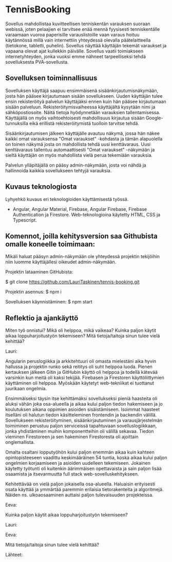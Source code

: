 # TennisBooking

Sovellus mahdollistaa kuvitteellisen tenniskentän varauksen suoraan webissä, joten pelaajien ei tarvitsee enää mennä fyysisesti tenniskentälle varaamaan vuoroa paperisille varauslistoille vaan varaus hoituu käytännössä millä vain internettiin yhteydessä olevalla päätelaitteella (tietokone, tabletti, puhelin).
Sovellus näyttää käyttäjän tekemät varaukset ja vapaana olevat ajat kullekkin päivälle. Sovellus vaatii toimiakseen internetyhteyden, jonka vuoksi emme nähneet tarpeelliseksi tehdä sovelluksesta PVA-sovellusta.

## Sovelluksen toiminnallisuus

Sovelluksen käyttäjä saapuu ensimmäisenä sisäänkirjautumisnäkymään, josta hän pääsee kirjautumaan sisään sovellukseen. Uuden käyttäjän tulee ensin rekisteröityä palvelun käyttäjäksi ennen kuin hän pääsee kirjautumaan sisään palveluun. Rekisteröitymisvaiheessa käyttäjältä kysytään nimi ja sähköpostiosoite. Näitä tietoja hyödynnetään varauksien tallentamisessa. Käyttäjällä on myös vaihtoehtoisesti mahdollisuus kirjautua sisään Google-tunnuksilla eikä erillistä rekisteröitymistä tuolloin tarvitse tehdä.

Sisäänkirjautumisen jälkeen käyttäjälle avautuu näkymä, jossa hän näkee kaikki omat varauksensa "Omat varaukset" -kohdasta ja tämän alapuolella on toinen näkymä josta on mahdollista tehdä uusi kenttävaraus. Uusi kenttävaraus tallentuu automaattisesti "Omat varaukset" -näkymään ja sieltä käyttäjän on myös mahdollista vielä perua tekemiään varauksia.

Palvelun ylläpitäjällä on pääsy admin-näkymään, josta voi nähdä ja hallinnoida kaikkia sovellukseen tehtyjä varauksia.

## Kuvaus teknologiosta

Lyhyehkö kuvaus eri teknologioiden käyttämisestä työssä.

- Angular, Angular Material, Firebase, Angular Firebase, Firebase Authentication ja Firestore. Web-teknologioina käytetty HTML, CSS ja Typescript.

## Komennot, joilla kehitysversion saa Githubista omalle koneelle toimimaan:

Mikäli haluat pääsyn admin-näkymään ole yhteydessä projektin tekijöihin niin luomme käyttäjällesi oikeudet admin-näkymään.

Projektin lataaminen GitHubista:

$ git clone https://github.com/LauriTaskinen/tennis-booking.git

Projektin asennus:
$ npm i

Sovelluksen käynnistäminen:
$ npm start

## Reflektio ja ajankäyttö

Miten työ onnistui? Mikä oli helppoa, mikä vaikeaa?
Kuinka paljon käytit aikaa loppuharjoitustyön tekemiseen?
Mitä tietoja/taitoja sinun tulee vielä kehittää?

Lauri:

Angularin peruslogiikka ja arkkitehtuuri oli omasta mielestäni aika hyvin hallussa ja projektin runko sekä reititys oli suht helppoa luoda. Pienen kertauksen jälkeen Gitin ja GitHubin käyttö oli helppoa ja todellä kätevää varsinkin kun meitä oli kaksi tekijää. Firebasen ja Firestoren käyttöliittymien käyttäminen oli helppoa. Myöskään käytetyt web-tekniikat ei tuottanut juurikaan ongelmia.

Ensimmäiseksi täysin itse kehittämäksi sovellukseksi pieniä haasteita oli aluksi vähän joka osa-alueella ja aikaa kului paljon tiedon hakemiseen ja jo koulutuksen aikana oppimien asioiden sisäistämiseen. Isoimmat haasteet itselläni oli halutun tiedon käsitteleminen frontendin ja backendin välillä. Sovellukseen rekisteröityminen, sisäänkirjautuminen ja varausjärjestelmän toimiminen perustuu paljon serviceissä tapahtuvaan sovelluslogiikkaan, jonka yhdistäminen muihin komponentteihin oli välillä sekavaa. Tiedon vieminen Firestoreen ja sen hakeminen Firestoresta oli ajoittain onglemallista.

Omalta osaltani lopputyöhön kului paljon enemmän aikaa kuin kahteen opintopisteeseen vaadittu keskimääräinen 54 tuntia, koska aikaa kului paljon ongelmien korjaamiseen ja asioiden uudelleen tekemiseen. Jokainen käytetty työtunti oli kuitenkin äärimmäisen opettavaista ja sain paljon lisää osaamista ja itsevarmuutta full stack web-sovelluskehitykseen.

Kehitettävää on vielä paljon jokaisella osa-alueella. Haluaisin erityisesti osata käyttää ja ymmärtää paremmin erilaisia tietorakenteita ja algoritmejä. Näiden ns. ulkoaosaaminen auttaisi paljon tulevaisuuden projekteissa.

Eeva:

Kuinka paljon käytit aikaa loppuharjoitustyön tekemiseen?

Lauri:

Eeva:

Mitä tietoja/taitoja sinun tulee vielä kehittää?

Lähteet:
